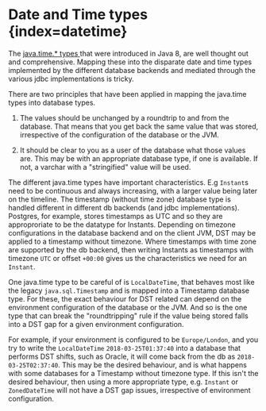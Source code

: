 Date and Time types {index=datetime}
=======
The [java.time.* types ](https://docs.oracle.com/javase/8/docs/api/java/time/package-summary.html) that were introduced in Java 8, are well thought out and comprehensive. Mapping these into the disparate date and time
types implemented by the different database backends and mediated through the various jdbc implementations is tricky.

There are two principles that have been applied in mapping the java.time types into database types.

1. The values should be unchanged by a roundtrip to and from the database.
That means that you get back the same value that was stored, irrespective of the configuration of the
database or the JVM.

2. It should be clear to you as a user of the database what those values are. This may be with an appropriate database type, if one is available. If not, a varchar with a "stringified" value will be used.

The different java.time types have important characteristics. E.g `Instant`s need to be continuous and always increasing,
with a larger value being later on the timeline.
The timestamp (without time zone) database type is handled different in different db backends (and jdbc implementations). Postgres, for example, stores timestamps as UTC and so they are approproriate to be the datatype for Instants. Depending on timezone configurations in the database backend and on the client JVM, DST may be applied
  to a timestamp without timezone.
Where timestamps with time zone are supported by the db backend, then writing Instants as timestamps with timezone
`UTC` or offset `+00:00` gives us the characteristics we need for an `Instant`.


One java.time type to be careful of is `LocalDateTime`, that behaves most like the legacy `java.sql.Timestamp` and is mapped into a Timestamp database type. For these, the exact behaviour for DST related can depend on the environment configuration of the database or the JVM. And so is the one type that can break the "roundtripping" rule if the value being stored falls into a DST gap for a given environment configuration.

For example, if your environment is configured to be `Europe/London`, and you try to write the `LocalDateTime` `2018-03-25T01:37:40` into a database that performs DST shifts, such as Oracle, it will come back from the db as `2018-03-25T02:37:40`. This may be the desired behaviour, and is what happens with some databases for a Timestamp without timezone type. If this isn't the desired behaviour, then using a more appropriate type, e.g. `Instant` or `ZonedDateTime` will not have a DST gap issues, irrespective of environment configuration.

